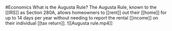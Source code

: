 #Economics What is the Augusta Rule? The Augusta Rule, known to the [[IRS]] as Section 280A, allows homeowners to [[rent]] out their [[home]] for up to 14 days per year without needing to report the rental [[income]] on their individual [[tax return]].
![[Augusta rule.mp4]]